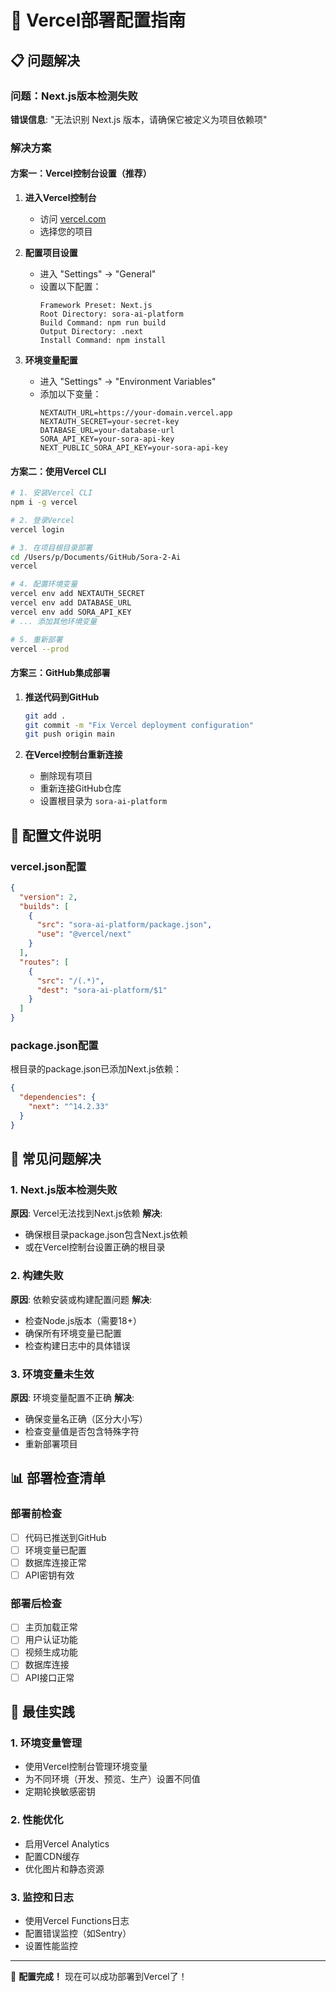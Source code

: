 # 🚀 Vercel部署配置指南

## 📋 问题解决

### 问题：Next.js版本检测失败
**错误信息**: "无法识别 Next.js 版本，请确保它被定义为项目依赖项"

### 解决方案

#### 方案一：Vercel控制台设置（推荐）

1. **进入Vercel控制台**
   - 访问 [vercel.com](https://vercel.com)
   - 选择您的项目

2. **配置项目设置**
   - 进入 "Settings" → "General"
   - 设置以下配置：
     ```
     Framework Preset: Next.js
     Root Directory: sora-ai-platform
     Build Command: npm run build
     Output Directory: .next
     Install Command: npm install
     ```

3. **环境变量配置**
   - 进入 "Settings" → "Environment Variables"
   - 添加以下变量：
     ```
     NEXTAUTH_URL=https://your-domain.vercel.app
     NEXTAUTH_SECRET=your-secret-key
     DATABASE_URL=your-database-url
     SORA_API_KEY=your-sora-api-key
     NEXT_PUBLIC_SORA_API_KEY=your-sora-api-key
     ```

#### 方案二：使用Vercel CLI

```bash
# 1. 安装Vercel CLI
npm i -g vercel

# 2. 登录Vercel
vercel login

# 3. 在项目根目录部署
cd /Users/p/Documents/GitHub/Sora-2-Ai
vercel

# 4. 配置环境变量
vercel env add NEXTAUTH_SECRET
vercel env add DATABASE_URL
vercel env add SORA_API_KEY
# ... 添加其他环境变量

# 5. 重新部署
vercel --prod
```

#### 方案三：GitHub集成部署

1. **推送代码到GitHub**
   ```bash
   git add .
   git commit -m "Fix Vercel deployment configuration"
   git push origin main
   ```

2. **在Vercel控制台重新连接**
   - 删除现有项目
   - 重新连接GitHub仓库
   - 设置根目录为 `sora-ai-platform`

## 🔧 配置文件说明

### vercel.json配置
```json
{
  "version": 2,
  "builds": [
    {
      "src": "sora-ai-platform/package.json",
      "use": "@vercel/next"
    }
  ],
  "routes": [
    {
      "src": "/(.*)",
      "dest": "sora-ai-platform/$1"
    }
  ]
}
```

### package.json配置
根目录的package.json已添加Next.js依赖：
```json
{
  "dependencies": {
    "next": "^14.2.33"
  }
}
```

## 🚨 常见问题解决

### 1. Next.js版本检测失败
**原因**: Vercel无法找到Next.js依赖
**解决**: 
- 确保根目录package.json包含Next.js依赖
- 或在Vercel控制台设置正确的根目录

### 2. 构建失败
**原因**: 依赖安装或构建配置问题
**解决**:
- 检查Node.js版本（需要18+）
- 确保所有环境变量已配置
- 检查构建日志中的具体错误

### 3. 环境变量未生效
**原因**: 环境变量配置不正确
**解决**:
- 确保变量名正确（区分大小写）
- 检查变量值是否包含特殊字符
- 重新部署项目

## 📊 部署检查清单

### 部署前检查
- [ ] 代码已推送到GitHub
- [ ] 环境变量已配置
- [ ] 数据库连接正常
- [ ] API密钥有效

### 部署后检查
- [ ] 主页加载正常
- [ ] 用户认证功能
- [ ] 视频生成功能
- [ ] 数据库连接
- [ ] API接口正常

## 🎯 最佳实践

### 1. 环境变量管理
- 使用Vercel控制台管理环境变量
- 为不同环境（开发、预览、生产）设置不同值
- 定期轮换敏感密钥

### 2. 性能优化
- 启用Vercel Analytics
- 配置CDN缓存
- 优化图片和静态资源

### 3. 监控和日志
- 使用Vercel Functions日志
- 配置错误监控（如Sentry）
- 设置性能监控

---

🎉 **配置完成！** 现在可以成功部署到Vercel了！

